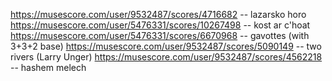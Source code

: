 https://musescore.com/user/9532487/scores/4716682 -- lazarsko horo
https://musescore.com/user/5476331/scores/10267498 -- kost ar c'hoat
https://musescore.com/user/5476331/scores/6670968 -- gavottes (with 3+3+2 base)
https://musescore.com/user/9532487/scores/5090149 -- two rivers (Larry Unger)
https://musescore.com/user/9532487/scores/4562218 -- hashem melech
